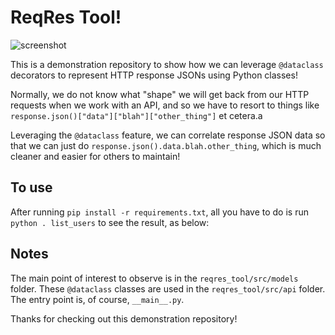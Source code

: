 # ReqRes Tool!

![screenshot](https://i.imgur.com/0v3Tzd1.png)

This is a demonstration repository to show how we can leverage `@dataclass` decorators to represent HTTP response JSONs using Python classes!

Normally, we do not know what "shape" we will get back from our HTTP requests when we work with an API, and so we have to resort to things like `response.json()["data"]["blah"]["other_thing"]` et cetera.a

Leveraging the `@dataclass` feature, we can correlate response JSON data so that we can just do `response.json().data.blah.other_thing`, which is much cleaner and easier for others to maintain!

## To use

After running `pip install -r requirements.txt`, all you have to do is run `python . list_users` to see the result, as below:

## Notes

The main point of interest to observe is in the `reqres_tool/src/models` folder. These `@dataclass` classes are used in the `reqres_tool/src/api` folder. The entry point is, of course, `__main__.py`.

Thanks for checking out this demonstration repository!
